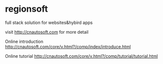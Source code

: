 # regionsoft
full stack solution for websites&amp;hybird apps

visit http://cnautosoft.com for more detail

Online introduction
http://cnautosoft.com/core/v.html?/comp/index/introduce.html

Online tutorial
http://cnautosoft.com/core/v.html?/comp/tutorial/tutorial.html
